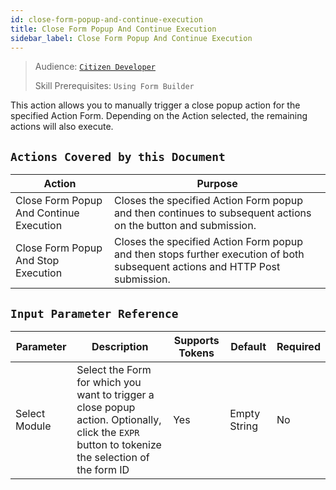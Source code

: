 ```yaml
---
id: close-form-popup-and-continue-execution
title: Close Form Popup And Continue Execution
sidebar_label: Close Form Popup And Continue Execution
---
```


> Audience: [`Citizen Developer`](/audience.md#citizen-developers)
>
> Skill Prerequisites: `Using Form Builder`

This action allows you to manually trigger a close popup action for the specified Action Form. Depending on the Action selected, the remaining actions will also execute.

## `Actions Covered by this Document`

| Action | Purpose |
| -- | -- |
| Close Form Popup And Continue Execution | Closes the specified Action Form popup and then continues to subsequent actions on the button and submission. |
| Close Form Popup And Stop Execution | Closes the specified Action Form popup and then stops further execution of both subsequent actions and HTTP Post submission. |

## `Input Parameter Reference`

| Parameter | Description | Supports Tokens | Default | Required |
| -- | -- | -- | -- | -- |
| Select Module | Select the Form for which you want to trigger a close popup action. Optionally, click the `EXPR` button to tokenize the selection of the form ID| Yes | Empty String | No |
